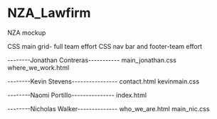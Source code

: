 # NZA_Lawfirm
NZA mockup

CSS main grid- full team effort
CSS nav bar and footer-team effort

--------Jonathan Contreras-----------
main_jonathan.css
where_we_work.html

--------Kevin Stevens----------------
contact.html
kevinmain.css

--------Naomi Portillo---------------
index.html

--------Nicholas Walker--------------
who_we_are.html
main_nic.css




